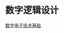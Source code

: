# 数字逻辑设计
[数字电子技术基础](https://www.bilibili.com/video/BV1hS4y1k7jV/?spm_id_from=333.999.0.0&vd_source=c65196c22fdd3605640aeccf1b3b4a0e)

<!-- 
## 概述、数制和码制

## 逻辑代数

### 逻辑代数三种基本运算

#### 逻辑与、逻辑或和逻辑非

|与运算|或运算|非运算|
|-|-|-|
|$Y = A \cdot B$|$Y = A + B$|$Y = A'$|


![Alt text](image.png)

#### 逻辑真值表

![Alt text](image-1.png)

#### 图像符号

![Alt text](image-2.png)

![Alt text](image-3.png)

#### 异或和同或

|异或|同或|
|-|-|
|$Y = A \oplus B = A \cdot B' + A' \cdot B$|$Y = A \odot B = A \cdot B + A' \cdot B'$|

- 异或与同或互为反运算：$A \oplus B = (A \odot B)'$

### 逻辑代数的基本公式和常用公式

#### 逻辑代数基本公式



|基本公式|
|-|
|$0 \cdot A = 0$|
|$1 \cdot A = A$|
|$A \cdot A = A$|
|$A \cdot A' = 0$|
|$A \cdot B = B \cdot A$|
|$A \cdot (B \cdot C) = (A \cdot B) \cdot C$|
|$A \cdot (B + C) = A \cdot B + A \cdot C$|
|$(A \cdot B)' = A' + B'$|
|$(A')' = A$|
|$1' = 0; 0' = 1$|
|$1 + A = 1$|
|$0 + A = A$|
|$A + A = A$|
|$A + A' = 1$|
|$A + B = B + A$|
|$A + (B + C) = (A + B) + C$|
|$A + B \cdot C = (A + B) \cdot (A + C)$，注意先逻辑与再逻辑或|
|$(A + B)' = A' \cdot B'$|

#### 逻辑代数常用公式
|公式|
|-|
|$A + A \cdot B = A$|
|$A + A' \cdot B = A + B$|
|$A \cdot B + A \cdot B' = A$|
|$A \cdot (A + B) = A$|
|$A \cdot B + A' \cdot C + B \cdot C = A \cdot B + A' \cdot C$|
|$A \cdot B + A' \cdot C + BCD = A \cdot B + A' \cdot C$|
|$A \cdot (A \cdot B)' = A \cdot B'; A' \cdot (AB)' = A'$|

### 逻辑代数的基本定理

#### 代入定理
- 定理：在任何一个包含变量$A$的逻辑等式中，若以另外一个逻辑式代入式中所有$A$的位置，则等式仍然成立

![Alt text](image-4.png)

#### 反演定理
- 定理：对于任意一个逻辑式$Y$，若将其中所有“$\cdot$”换成“$+$”，“$+$”换成“$\cdot$”，“$0$”换成“$1$”，“$1$”换成“$0$”，原变量换成反变量，反变量换成原变量，则得到的结果为$Y'$

- 规则
    - 遵守“先括号、然后乘、最后加”的运算优先次序

    - 不属于**单个**变量上的反号应保留不变

![Alt text](image-5.png)

#### 对偶定理
- 定理：若两逻辑式相等，则它们的对偶式也相等

- 对偶式：对于任意一个逻辑式$Y$，若将其中的“$\cdot$”换成“$+$”，“$+$”换成“$\cdot$”，“$0$”换成“$1$”，“$1$”换成“$0$”，则得到一个新的逻辑式$Y^D$，这个$Y^D$就称为$Y$的对偶式，或者说$Y$和$Y^D$互为对偶式

![Alt text](image-6.png)

### 逻辑函数及其描述方法

#### 逻辑函数
- 逻辑函数$Y = F(A, B, C, ...)$：以逻辑变量作为输入，以运算结果作为输出

#### 逻辑函数的描述方法

##### 逻辑真值表

![Alt text](image-7.png)

##### 逻辑函数式

![Alt text](image-9.png)

![Alt text](image-8.png)

##### 逻辑图

![Alt text](image-10.png)

##### 波形图

![Alt text](image-11.png)

![Alt text](image-12.png)

##### 描述方法之间的转换
1. 真值表转化为逻辑函数
    - 找出真值表中使逻辑函数$Y = 1$的那些输入变量取值的组合

    - 每组输入变量取值的组合对应一个乘积项，其中取值为$1$的写入原变量，取值为$0$的写入反变量

    - 将这些乘积项相加，即得$Y$的逻辑函数式

2. 逻辑函数式与逻辑图的相互转换
    - 用逻辑图形符号代替逻辑函数式中的逻辑运算符号并按照运算优先顺序将它们连接起来

    - 从逻辑图的输入段到输出端逐级写出每个图形符号的输出逻辑式

3. 波形图与真值表的相互转换

    ![Alt text](image-13.png)

#### 逻辑函数的两种标准形式

##### 最小项和最大项
- 最小项

    ![Alt text](image-14.png)

- 最小项的性质
    1. 在输入变量的任何取值下必有一个最小项，而且仅有一个最小项的值为$1$

    2. 全体最小项之和为$1$

    3. 任意两个最小项的乘积为$0$

    4. 具有相邻性的两个最小项之和可以合并成一项并消去一对因子

    > 若两个最小项只有一个因子不同，则称这两个最小项具有相邻性：$A'BC' + ABC' = (A' + A)BC' = BC'$

- 最大项

    ![Alt text](image-15.png)

- 最大项的性质
    1. 在输入变量的任何取值下必有一个最大项，而且只有一个最大项的值为$0$

    2. 全体最大项之积为$0$

    3. 任意两个最大项之和为$1$
    
    4. 只有一个变量不同的两个最大项的乘积等于各相同变量之和

- 最小项和最大项存在关系：$M_i = m_i'$

> 例如，$m_0 = A'B'C'$，则$m_0' = (A'B'C')'A + B + C = M_0$

##### 逻辑函数的最小项之和形式

![Alt text](image-16.png)

##### 逻辑函数的最大项之积形式

![Alt text](image-17.png)

### 逻辑函数的化简方法
- 最简形式：在**与或**逻辑函数式时，若其中包含的乘积项已经最少，而且每个乘积项里的因子也不能再减少

- 化简逻辑函数的目的是消去多余的乘积项和每个乘积项中多余的因子，以得到逻辑函数式的最简形式

#### 卡诺图化简法

##### 卡诺图表示法
- 卡诺图：将$n$变量的全部最小项各用一个方块表示，并使具有**逻辑相邻性的最小项**在几何位置上也相邻地排列起来，所得图形称为$n$变量最小项的卡诺图

![Alt text](image-18.png)

![Alt text](image-19.png)

##### 卡诺图化简逻辑函数
1. 合并最小项的原则
    - 若**两个**最小项相邻，则可合并为一项并消去一对因子，合并后只剩下公共因子

    - 若**四个**最小项相邻并排列成一个**矩形组**，则可合并为一项并消去**两对**因子，结果只剩下公共因子

    - 若**八个**最小项相邻并排列成一个**矩形组**，则可合并为一项并消去**三对**因子，结果只剩下公共因子

    - 一般规则：如果有$2^n$个最小项相邻并排列成一个**矩形组**，则它们可以合并为一项，并消去$n$对因子，结果只剩下公共因子

    ![Alt text](image-20.png)

2. 卡诺图化简法的步骤

    ![Alt text](image-21.png)

### 具有无关项的逻辑函数及其化简
<https://www.bilibili.com/video/BV1uL411j77m/?spm_id_from=333.337.search-card.all.click&vd_source=c65196c22fdd3605640aeccf1b3b4a0e>

#### 无关项
- 约束项：由于输入变量取值的限制，而不可能出现的最小项

- 任意项：取值为$0$或$1$都不影响正常逻辑功能的最小项

- 无关项：
    - 约束项和任意项统称为无关项

    - 逻辑函数中用$d$表示，卡诺图中用$\times$表示

#### 利用无关项化简逻辑函数
- 加入无关项的目的：矩形圈最大，矩形数量最少

![Alt text](image-22.png)

![Alt text](image-23.png)

## 门电路
    * 学时9~14：“第三章、门电路”
重难点包括：
学时9,10，半导体二极管电路
学时11,12，CMOS门电路各类结构和功能
学时13,14，TTL门电路各类结构和功能
### 门电路概述

#### 基本开关电路

![Alt text](image-24.png)

- 单开关电路：
    - S断开时，输出电压$v_0$为高电平$V_{CC}$
    
    - S接通时，输出为低电平0

    - 开关S由半导体三极管组成

    - 功耗比较大：S导通时，输出为低电平，电源电压全部加载电阻上，消耗$\frac{V^2_{DD}}{R}$

- 互补开关电路：
    - $S_1$和$S_2$的状态是相反的

    - $S_1$和$S_2$总有一个是断开的，所以流过$S_1$和$S_2$的电流始终为0，电路功耗极小

#### 逻辑状态表示方法

![Alt text](image-25.png)

### 半导体二极管门电路

#### 半导体二极管的开关特性

#### 二极管与门

#### 二极管或门

### CMOS门电路

#### MOS管的开关特性

#### CMOS反相器的电路结构和工作原理

#### CMOS反相器的静态输入特性和输出特性

#### CMOS反相器的动态特性

### TTL门电路

#### 双极型三极管的开关特性

##### 双极性三极管的结构

##### 双极性三极管的输入特性和输出特性

##### 双极性三极管的基本开关电路-三极管反相器

##### 三极管反相器的开关等效电路

##### 双极性三极管反相器的动态开关特性


#### TTL反相器的电路结构和工作原理

##### 电路结构

##### 电压传输特性

##### 输入端噪声容限

#### TTL反相器的静态输入特性和输出特性

##### 输入特性

##### 输出特性

##### 输入端负载特性

#### TTL反相器的动态特性

##### 传输延迟时间

##### 交流噪声容限

##### 电源的动态尖峰电流

### 其他类型的TTL门电路

## 组合逻辑电路

### 组合逻辑电路分析方法

### 组合逻辑电路的基本设计方法

### 若干常用的组合逻辑电路模块

### 层次化和模块化的设计方法

### 可编程逻辑器件

### 硬件描述语言

### 组合逻辑电路中的竞争-冒险

## 半导体存储电路

### SR锁存器]

### 触发器]

### 寄存器]

### 存储器]

## 时序逻辑电路

### 时序逻辑电路的分析方法

### 若干常用的时序逻辑电路

### 时序逻辑电路的设计方法

### 用可编程逻辑器件实现同步时序逻辑电路

### 时序逻辑电路中的竞争-冒险现象

## 数模和模数的转换

### D/A转换器的电路结构和工作原理

### D/A转换器的转换精度与转换速度

### A/D转换的基本原理

### 取样-保持电路

### A/D转换器的电路结构和工作原理

### A/D转换器的转换精度与转换速度
     -->
